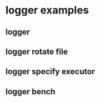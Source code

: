 # logger examples


## logger


## logger rotate file




## logger specify executor




## logger bench

